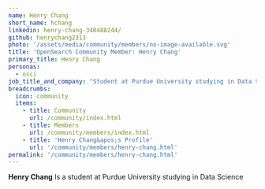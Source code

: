```yaml
---
name: Henry Chang
short_name: hchang
linkedin: henry-chang-340488244/
github: henrychang2313
photo: '/assets/media/community/members/no-image-available.svg'
title: 'OpenSearch Community Member: Henry Chang'
primary_title: Henry Chang
personas:
  - osci
job_title_and_company: "Student at Purdue University studying in Data Science "
breadcrumbs:
  icon: community
  items:
    - title: Community
      url: /community/index.html
    - title: Members
      url: /community/members/index.html
    - title: 'Henry Chang&apos;s Profile'
      url: '/community/members/henry-chang.html'
permalink: '/community/members/henry-chang.html'
---
```


**Henry Chang** Is a student at Purdue University studying in Data Science 